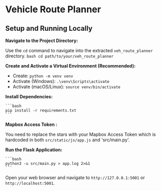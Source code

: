 # Vehicle Route Planner
## Setup and Running Locally

**Navigate to the Project Directory:**

Use the `cd` command to navigate into the extracted `veh_route_planner` directory.
    ```bash
    cd path/to/your/veh_route_planner
    ```

**Create and Activate a Virtual Environment (Recommended):**

-   Create: `python -m venv venv`
-   Activate (Windows): `.\venv\Scripts\activate`
-   Activate (macOS/Linux): `source venv/bin/activate`

**Install Dependencies:**

    ```bash
    pip install -r requirements.txt
    ```

**Mapbox Access Token :**

You need to replace the stars with your Mapbox Access Token which is hardcoded in both `src/static/js/app.js` and 'src/main.py'.

**Run the Flask Application:**

    ```bash
    python3 -u src/main.py > app.log 2>&1
    ```

Open your web browser and navigate to `http://127.0.0.1:5001` or `http://localhost:5001`.

